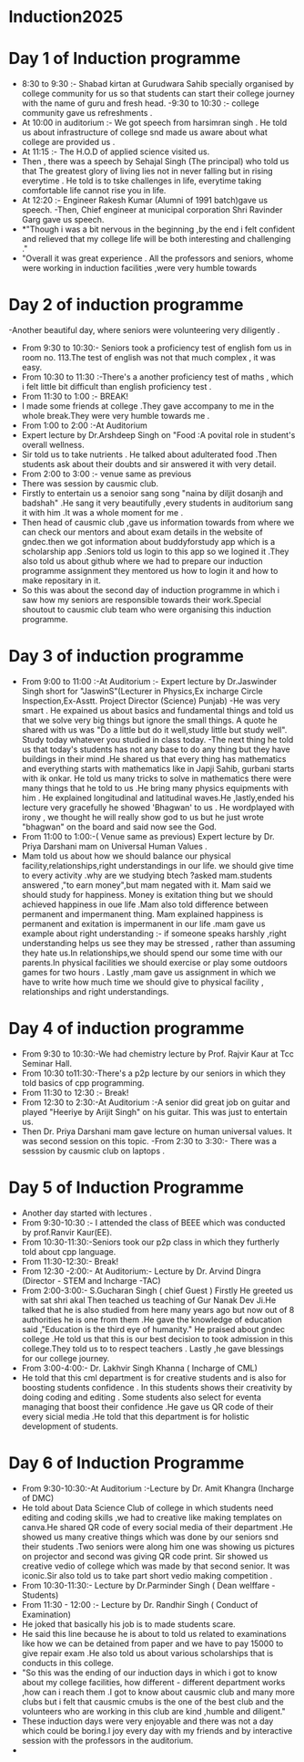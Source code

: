 # Induction2025
# Day 1 of Induction programme 
- 8:30 to 9:30 :- Shabad kirtan at Gurudwara Sahib specially organised by college community for us so that students can start their college journey with the name  of guru and fresh head.
-9:30 to 10:30 :- college community gave us refreshments .
 - At 10:00 in auditorium :- We got speech from  harsimran singh . He told us about infrastructure of college snd made us aware about what college are provided us .
 - At  11:15 :- The H.O.D of applied science visited us.
 - Then , there was a speech by Sehajal Singh (The principal) who told us that The greatest glory of living lies not in never falling but in rising everytime . He told is to tske challenges in life, everytime taking comfortable life cannot rise you in life. 
 - At 12:20 :- Engineer Rakesh Kumar (Alumni of 1991 batch)gave us speech.
-Then, Chief engineer at municipal corporation Shri Ravinder Garg gave us speech.
- *"Though i was a bit nervous in the beginning ,by the end i felt confident and relieved that my college life will be both interesting and challenging ."
- "Overall it was great experience . All the professors and seniors, whome were working in induction facilities ,were very humble towards 
# Day 2 of induction programme
-Another beautiful day, where seniors were volunteering very diligently .
- From 9:30 to 10:30:- Seniors took a proficiency test of english fom us in room no. 113.The test of english was not that much complex , it was easy.
- From 10:30 to 11:30 :-There's a another proficiency test of maths , which i felt little bit difficult than english proficiency test .
- From  11:30 to 1:00 :- BREAK!
- I made some friends at college .They gave accompany to me in the whole break.They were very humble towards me .
- From 1:00 to 2:00 :-At Auditorium
- Expert lecture by Dr.Arshdeep Singh on "Food :A povital role in  student's overall  wellness.
- Sir told us to take nutrients . He talked about adulterated food .Then students ask about their doubts and sir answered it with  very detail.
- From 2:00 to 3:00  :- venue same as previous
- There was session by causmic club.
- Firstly to entertain us a senoior sang song "naina by  diljit dosanjh and badshah" .He sang it very beautifully ,every students in auditorium sang it with him .It was a whole moment for me .
- Then head of causmic club ,gave us information towards from where we can check our mentors and about exam details in the website of gndec.then we got information about buddyforstudy app  which is a scholarship app .Seniors told us login to this app so we logined it .They also told us about github where we had to prepare our induction programme assignment they mentored us how to login it and how to make repositary in it.
- So this was about the second day of induction programme in which i saw how  my seniors are responsible towards their work.Special shoutout to causmic club team who were organising this induction programme.
# Day 3 of induction programme
- From 9:00 to 11:00 :-At Auditorium :- Expert lecture by Dr.Jaswinder Singh short for "JaswinS"(Lecturer in Physics,Ex incharge Circle Inspection,Ex-Asstt. Project Director (Science) Punjab) 
-He was very smart . He  expained us  about basics and fundamental things and told us that we  solve very big things but ignore the small things. A quote he shared with us was "Do a little but do it well,study little but study  well". Study today whatever you studied in class today.
-The next thing he told us that  today's  students has not any base to do any thing but they have buildings in their mind .He shared us that every thing has mathematics and everything starts with mathematics  like in Japji Sahib, gurbani starts with ik onkar. He told us many tricks to solve in mathematics there were many things that he told to us .He bring many physics equipments with him . He explained longitudinal and latitudinal waves.He  ,lastly,ended his lecture very gracefully he showed 'Bhagwan' to us . He wordplayed with irony , we thought  he will really show god to us but he just wrote "bhagwan" on the board and said now see the God.
- From 11:00 to 1:00:-( Venue same as previous) Expert lecture by Dr. Priya Darshani mam on Universal Human Values .
- Mam told us about how we  should balance our physical facility,relationships,right understandings in our life. we should give time to every activity .why are we studying btech ?asked mam.students answered ,"to earn money",but mam negated with it. Mam said we should study for happiness. Money is exitation thing but we should achieved happiness in oue life .Mam also told difference between permanent and impermanent thing. Mam explained happiness is permanent and exitation is impermanent  in our life .mam gave us example about right understanding :- if someone speaks harshly ,right understanding helps us see they may be stressed , rather than assuming they hate us.In relationships,we should spend our some time with our parents.In physical facilities we should exercise or play some outdoors games for two hours . Lastly ,mam gave us assignment in which we have to write how  much time we should give to physical facility , relationships and right understandings.
# Day 4  of induction programme                                                                                                            
- From 9:30 to 10:30:-We had chemistry lecture by Prof. Rajvir Kaur at Tcc Seminar Hall.
- From 10:30 to11:30:-There's a  p2p lecture by our seniors in which they told basics of cpp programming.
- From 11:30 to 12:30 :- Break!
- From 12:30 to 2:30:-At Auditorium :-A senior did great job on guitar and played "Heeriye by Arijit Singh" on his guitar. This was just to entertain us.
- Then Dr. Priya Darshani mam gave lecture on human universal values. It was second session on this topic.
  -From 2:30 to 3:30:- There was a sesssion by causmic club on laptops .
# Day 5 of Induction Programme 
- Another day started with lectures .
- From 9:30-10:30 :- I attended the class of BEEE which was conducted by prof.Ranvir Kaur(EE).
- From 10:30-11:30:-Seniors took our p2p class in which they furtherly told about cpp language.
- From 11:30-12:30:- Break!
- From 12:30 -2:00:- At Auditorium:- Lecture by Dr. Arvind Dingra (Director - STEM and Incharge -TAC)
- From 2:00-3:00:- S.Gucharan Singh ( chief Guest ) Firstly He greeted us with sat shri akal Then teached us teaching of Gur Nanak Dev Ji.He talked that he is also studied from here many years ago but now out of  8 authorities he is one from them .He gave the knowledge of education said ,"Education is the third eye of humanity." He praised about gndec college .He told us that this is our best decision to took admission in this college.They told us to to respect teachers . Lastly ,he gave blessings for our college journey.
- From 3:00-4:00:- Dr. Lakhvir Singh Khanna ( Incharge of CML)
- He told that this cml department is for creative students and is also for boosting students confidence . In this students shows their creativity by doing coding and editing . Some students also select for eventa managing that boost their confidence .He gave us QR code of their every sicial media .He told that this  department is for holistic development of students.
# Day 6 of Induction Programme 
- From 9:30-10:30:-At Auditorium :-Lecture by Dr. Amit Khangra (Incharge of DMC)
- He told about Data Science Club of college in which students need editing and coding skills ,we had to creative like making templates on canva.He shared  QR code of every social media of their department .He showed us many creative things which was done by our seniors snd their students .Two seniors were along him one was showing us  pictures on projector and second was giving QR code print. Sir showed us creative vedio of college which was made by that second senior. It was iconic.Sir also told us to take part short vedio making competition .
- From 10:30-11:30:- Lecture by Dr.Parminder Singh ( Dean welffare - Students)
- From 11:30 - 12:00 :- Lecture by Dr. Randhir Singh ( Conduct of Examination)
- He joked that basically his job is to made students scare.
- He said this line because he is about to told us related  to examinations like how we can be detained from paper and we have to pay 15000 to give repair exam .He  also told us about various scholarships that is conducts in this college.
- "So this was the ending of our induction days in which i got to know about my college facilities, how different - different department works ,how can i reach them .I got to know about causmic club and many more clubs but i felt that causmic cmubs is the one of the best club and the volunteers who are working in this club are kind ,humble and diligent."
- These induction days were very enjoyable and there was not a day which could be boring.I  joy every day with my friends and by interactive session with the professors in the auditorium.
- 
  
